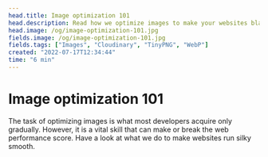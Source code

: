 ```yaml
---
head.title: Image optimization 101
head.description: Read how we optimize images to make your websites blazingly fast.
head.image: /og/image-optimization-101.jpg
fields.image: /og/image-optimization-101.jpg
fields.tags: ["Images", "Cloudinary", "TinyPNG", "WebP"]
created: "2022-07-17T12:34:44"
time: "6 min"
---
```


# Image optimization 101

The task of optimizing images is what most developers acquire only gradually. However, it is a vital skill that can make or break the web performance score. Have a look at what we do to make websites run silky smooth.
